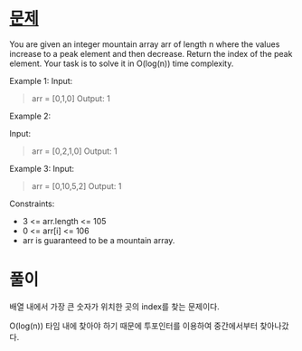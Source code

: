 # [문제](https://leetcode.com/problems/peak-index-in-a-mountain-array/description/)

You are given an integer mountain array arr of length n where the values increase to a peak element and then decrease.
Return the index of the peak element.
Your task is to solve it in O(log(n)) time complexity.

Example 1:
Input:
> arr = [0,1,0]
Output:
> 1
> 
Example 2:
> 
Input:
> arr = [0,2,1,0]
Output:
> 1

Example 3:
Input: 
> arr = [0,10,5,2]
Output:
> 1

Constraints:
- 3 <= arr.length <= 105
- 0 <= arr[i] <= 106
- arr is guaranteed to be a mountain array.

# 풀이
배열 내에서 가장 큰 숫자가 위치한 곳의 index를 찾는 문제이다.

O(log(n)) 타임 내에 찾아야 하기 때문에 투포인터를 이용하여 중간에서부터 찾아나갔다.
